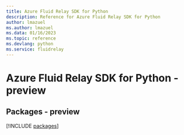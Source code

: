 ```yaml
---
title: Azure Fluid Relay SDK for Python
description: Reference for Azure Fluid Relay SDK for Python
author: lmazuel
ms.author: lmazuel
ms.data: 01/16/2023
ms.topic: reference
ms.devlang: python
ms.service: fluidrelay
---
```

# Azure Fluid Relay SDK for Python - preview
## Packages - preview
[!INCLUDE [packages](fluid-relay-index.md)]